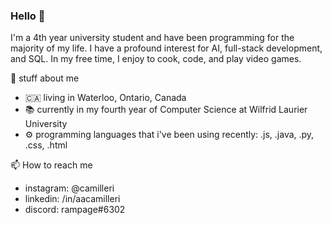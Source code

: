 ### Hello 👋

I'm a 4th year university student and have been programming for the majority of my life. I have a profound interest for AI, full-stack development, and SQL. In my free time, I enjoy to cook, code, and play video games.

📗 stuff about me

* 🇨🇦 living in Waterloo, Ontario, Canada
* 📚 currently in my fourth year of Computer Science at Wilfrid Laurier University
* ⚙️ programming languages that i've been using recently: .js, .java, .py, .css, .html

📫 How to reach me
* instagram: @camilleri
* linkedin: /in/aacamilleri
* discord: rampage#6302


